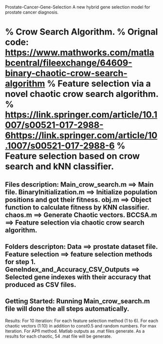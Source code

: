 Prostate-Cancer-Gene-Selection
A new hybrid gene selection model for prostate cancer diagnosis.

% Crow Search Algorithm. 
% Orignal code: https://www.mathworks.com/matlabcentral/fileexchange/64609-binary-chaotic-crow-search-algorithm
% Feature selection via a novel chaotic crow search algorithm.
% https://link.springer.com/article/10.1007/s00521-017-2988-6https://link.springer.com/article/10.1007/s00521-017-2988-6
% Feature selection based on crow search and kNN classifier.
==========================================================================================================================
Files description:
Main_crow_search.m ==> Main file.
BinaryInitialization.m ==> Initialize population positions and got their fitness.
obj.m ==> Object function to calculate fitness by KNN classifier.
chaos.m ==> Generate Chaotic vectors.
BCCSA.m ==> Feature selection via chaotic crow search algorithm.
------------------------------------------------------------------------------------
Folders descripton:
Data ==> prostate dataset file.
Feature selection ==> feature selection methods for step 1.
GeneIndex_and_Accuracy_CSV_Outputs ==> Selected gene indexes with their accuracy that produced as CSV files.
--------------------------------------------------------------------------------------------------------------
Getting Started:
Running Main_crow_search.m file will done the all steps automatically.
-------------------------------------------------------------------------
Results:
For 10 iteration:
    For each feature selection method (1 to 6).
    For each chaotic vectors (1:10) in addition to const0.5 and random numbers.
    For max Iteration.
    For APfl method.
    Matlab outputs as .mat files generate.
As a results for each chaotic, 54 .mat file will be generate.

    
